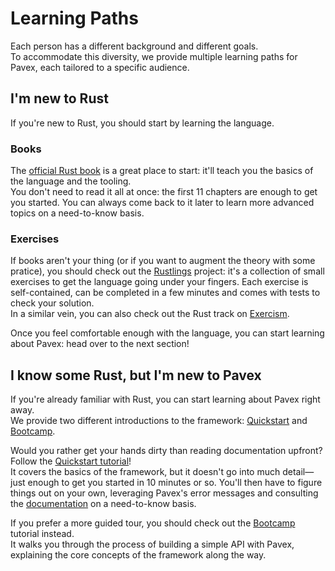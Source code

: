 # Learning Paths

Each person has a different background and different goals.  
To accommodate this diversity, we provide multiple learning paths for Pavex, each tailored to a specific audience.

## I'm new to Rust

If you're new to Rust, you should start by learning the language.  

### Books

The [official Rust book](https://doc.rust-lang.org/book/) is a great place to start: it'll teach you the basics of the 
language and the tooling.  
You don't need to read it all at once: the first 11 chapters are enough to get you started.
You can always come back to it later to learn more advanced topics on a need-to-know basis.

### Exercises

If books aren't your thing (or if you want to augment the theory with some pratice), you should check out the 
[Rustlings](https://github.com/rust-lang/rustlings) project:
it's a collection of small exercises to get the language going under your fingers.
Each exercise is self-contained, can be completed in a few minutes and comes with tests to check your solution.  
In a similar vein, you can also check out the Rust track on [Exercism](https://exercism.io/tracks/rust).

Once you feel comfortable enough with the language, you can start learning about Pavex: head over to the next section!

## I know some Rust, but I'm new to Pavex

If you're already familiar with Rust, you can start learning about Pavex right away.  
We provide two different introductions to the framework: [Quickstart](quickstart.md) and [Bootcamp](bootcamp.md).

Would you rather get your hands dirty than reading documentation upfront?
Follow the [Quickstart tutorial](quickstart.md)!  
It covers the basics of the framework,
but it doesn't go into much detail—just enough to get you started in 10 minutes or so. 
You'll then have to figure things out on your own, leveraging Pavex's error messages and consulting the 
[documentation](../documentation/index.md) on a need-to-know basis.

If you prefer a more guided tour, you should check out the [Bootcamp](bootcamp.md) tutorial instead.  
It walks you through the process of building a simple API with Pavex, explaining the core concepts of the framework 
along the way.
